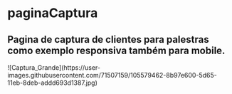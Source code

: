 # paginaCaptura
<h2>Pagina de captura de clientes para palestras como exemplo responsiva também para mobile.</h2>
![Captura_Grande](https://user-images.githubusercontent.com/71507159/105579462-8b97e600-5d65-11eb-8deb-addd693d1387.jpg)
